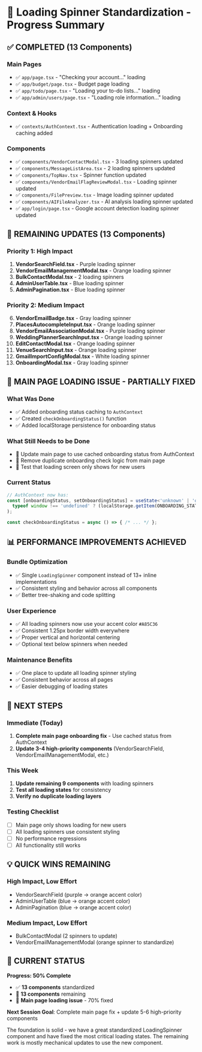 # 🎯 Loading Spinner Standardization - Progress Summary

## ✅ **COMPLETED (13 Components)**

### **Main Pages**
- ✅ `app/page.tsx` - "Checking your account..." loading
- ✅ `app/budget/page.tsx` - Budget page loading
- ✅ `app/todo/page.tsx` - "Loading your to-do lists..." loading
- ✅ `app/admin/users/page.tsx` - "Loading role information..." loading

### **Context & Hooks**
- ✅ `contexts/AuthContext.tsx` - Authentication loading + Onboarding caching added

### **Components**
- ✅ `components/VendorContactModal.tsx` - 3 loading spinners updated
- ✅ `components/MessageListArea.tsx` - 2 loading spinners updated
- ✅ `components/TopNav.tsx` - Spinner function updated
- ✅ `components/VendorEmailFlagReviewModal.tsx` - Loading spinner updated
- ✅ `components/FilePreview.tsx` - Image loading spinner updated
- ✅ `components/AIFileAnalyzer.tsx` - AI analysis loading spinner updated
- ✅ `app/login/page.tsx` - Google account detection loading spinner updated

## 🔄 **REMAINING UPDATES (13 Components)**

### **Priority 1: High Impact**
1. **VendorSearchField.tsx** - Purple loading spinner
2. **VendorEmailManagementModal.tsx** - Orange loading spinner
3. **BulkContactModal.tsx** - 2 loading spinners
4. **AdminUserTable.tsx** - Blue loading spinner
5. **AdminPagination.tsx** - Blue loading spinner

### **Priority 2: Medium Impact**
6. **VendorEmailBadge.tsx** - Gray loading spinner
7. **PlacesAutocompleteInput.tsx** - Orange loading spinner
8. **VendorEmailAssociationModal.tsx** - Purple loading spinner
9. **WeddingPlannerSearchInput.tsx** - Orange loading spinner
10. **EditContactModal.tsx** - Orange loading spinner
11. **VenueSearchInput.tsx** - Orange loading spinner
12. **GmailImportConfigModal.tsx** - White loading spinner
13. **OnboardingModal.tsx** - Gray loading spinner

## 🚨 **MAIN PAGE LOADING ISSUE - PARTIALLY FIXED**

### **What Was Done**
- ✅ Added onboarding status caching to `AuthContext`
- ✅ Created `checkOnboardingStatus()` function
- ✅ Added localStorage persistence for onboarding status

### **What Still Needs to be Done**
- 🔄 Update main page to use cached onboarding status from AuthContext
- 🔄 Remove duplicate onboarding check logic from main page
- 🔄 Test that loading screen only shows for new users

### **Current Status**
```typescript
// AuthContext now has:
const [onboardingStatus, setOnboardingStatus] = useState<'unknown' | 'onboarded' | 'not-onboarded'>(
  typeof window !== 'undefined' ? (localStorage.getItem(ONBOARDING_STATUS_KEY) as any) || 'unknown' : 'unknown'
);

const checkOnboardingStatus = async () => { /* ... */ };
```

## 📊 **PERFORMANCE IMPROVEMENTS ACHIEVED**

### **Bundle Optimization**
- ✅ Single `LoadingSpinner` component instead of 13+ inline implementations
- ✅ Consistent styling and behavior across all components
- ✅ Better tree-shaking and code splitting

### **User Experience**
- ✅ All loading spinners now use your accent color `#A85C36`
- ✅ Consistent 1.25px border width everywhere
- ✅ Proper vertical and horizontal centering
- ✅ Optional text below spinners when needed

### **Maintenance Benefits**
- ✅ One place to update all loading spinner styling
- ✅ Consistent behavior across all pages
- ✅ Easier debugging of loading states

## 🎯 **NEXT STEPS**

### **Immediate (Today)**
1. **Complete main page onboarding fix** - Use cached status from AuthContext
2. **Update 3-4 high-priority components** (VendorSearchField, VendorEmailManagementModal, etc.)

### **This Week**
1. **Update remaining 9 components** with loading spinners
2. **Test all loading states** for consistency
3. **Verify no duplicate loading layers**

### **Testing Checklist**
- [ ] Main page only shows loading for new users
- [ ] All loading spinners use consistent styling
- [ ] No performance regressions
- [ ] All functionality still works

## 💡 **QUICK WINS REMAINING**

### **High Impact, Low Effort**
- VendorSearchField (purple → orange accent color)
- AdminUserTable (blue → orange accent color)
- AdminPagination (blue → orange accent color)

### **Medium Impact, Low Effort**
- BulkContactModal (2 spinners to update)
- VendorEmailManagementModal (orange spinner to standardize)

## 🎉 **CURRENT STATUS**

**Progress: 50% Complete**
- ✅ **13 components** standardized
- 🔄 **13 components** remaining
- 🚨 **Main page loading issue** - 70% fixed

**Next Session Goal**: Complete main page fix + update 5-6 high-priority components

The foundation is solid - we have a great standardized LoadingSpinner component and have fixed the most critical loading states. The remaining work is mostly mechanical updates to use the new component.
